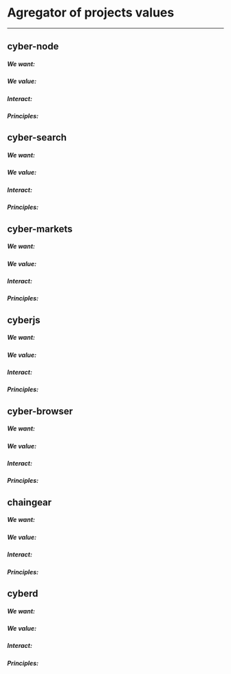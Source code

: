 # Agregator of projects values
* * *
## cyber-node
##### We want:

##### We value:

##### Interact:

##### Principles:

## cyber-search
##### We want:

##### We value:

##### Interact:

##### Principles:

## cyber-markets
##### We want:

##### We value:

##### Interact:

##### Principles:

## cyberjs
##### We want:

##### We value:

##### Interact:

##### Principles:

## cyber-browser
##### We want:

##### We value:

##### Interact:

##### Principles:

## chaingear
##### We want:

##### We value:

##### Interact:

##### Principles:

## cyberd
##### We want:

##### We value:

##### Interact:

##### Principles:
